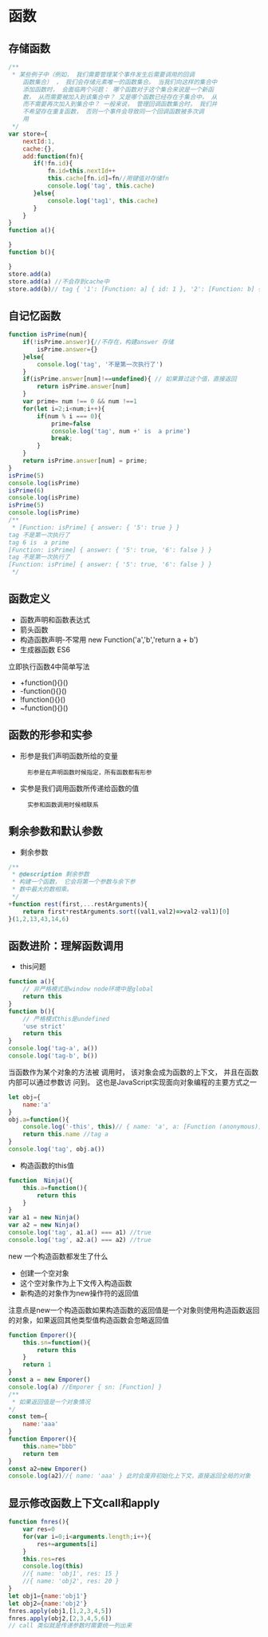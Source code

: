 # 函数
## 存储函数
```js
/**
 * 某些例子中（例如， 我们需要管理某个事件发生后需要调用的回调
    函数集合） ， 我们会存储元素唯一的函数集合。 当我们向这样的集合中
    添加函数时， 会面临两个问题： 哪个函数对于这个集合来说是一个新函
    数， 从而需要被加入到该集合中？ 又是哪个函数已经存在于集合中， 从
    而不需要再次加入到集合中？ 一般来说， 管理回调函数集合时， 我们并
    不希望存在重复函数， 否则一个事件会导致同一个回调函数被多次调
    用
 */
var store={
    nextId:1,
    cache:{},
    add:function(fn){
       if(!fn.id){
           fn.id=this.nextId++
           this.cache[fn.id]=fn//用键值对存储fn
           console.log('tag', this.cache)
       }else{
           console.log('tag1', this.cache)
       }
    }
}
function a(){

}
function b(){

}
store.add(a)
store.add(a) //不会存到cache中
store.add(b)// tag { '1': [Function: a] { id: 1 }, '2': [Function: b] { id: 2 } }
```

## 自记忆函数
```js
function isPrime(num){
    if(!isPrime.answer){//不存在，构建answer 存储
        isPrime.answer={}
    }else{
        console.log('tag', '不是第一次执行了')
    }
    if(isPrime.answer[num]!==undefined){ // 如果算过这个值，直接返回
        return isPrime.answer[num]
    }
    var prime= num !== 0 && num !==1
    for(let i=2;i<num;i++){
        if(num % i === 0){
            prime=false
            console.log('tag', num +' is  a prime')
            break;
        }
    }
    return isPrime.answer[num] = prime;
}
isPrime(5)
console.log(isPrime)
isPrime(6)
console.log(isPrime)
isPrime(5)
console.log(isPrime)
/**
 * [Function: isPrime] { answer: { '5': true } }
tag 不是第一次执行了
tag 6 is  a prime
[Function: isPrime] { answer: { '5': true, '6': false } }
tag 不是第一次执行了
[Function: isPrime] { answer: { '5': true, '6': false } }
 */


```

## 函数定义
* 函数声明和函数表达式
* 箭头函数
* 构造函数声明-不常用 new Function('a','b','return a + b')
* 生成器函数 ES6

立即执行函数4中简单写法
* +function(){}()
* -function(){}()
* !function(){}()
* ~function(){}()

## 函数的形参和实参
* 形参是我们声明函数所给的变量

        形参是在声明函数时候指定，所有函数都有形参
* 实参是我们调用函数所传递给函数的值

        实参和函数调用时候相联系
## 剩余参数和默认参数
* 剩余参数
```js
/**
 * @description 剩余参数
 * 构建一个函数， 它会将第一个参数与余下参
 * 数中最大的数相乘。
 */
+function rest(first,...restArguments){
    return first*restArguments.sort((val1,val2)=>val2-val1)[0]
}(1,2,13,43,14,6)
```
## 函数进阶：理解函数调用
* this问题
```js
function a(){
    // 非严格模式是window node环境中是global
    return this
}
function b(){
    // 严格模式this是undefined
    'use strict'
    return this
}
console.log('tag-a', a())
console.log('tag-b', b())
```
当函数作为某个对象的方法被
调用时， 该对象会成为函数的上下文， 并且在函数内部可以通过参数访
问到。 这也是JavaScript实现面向对象编程的主要方式之一

```js
let obj={
    name:'a'
}
obj.a=function(){
    console.log('-this', this)// { name: 'a', a: [Function (anonymous)] }
    return this.name //tag a
}
console.log('tag', obj.a())
```
* 构造函数的this值
```js
function  Ninja(){
    this.a=function(){
        return this
    }
}
var a1 = new Ninja()
var a2 = new Ninja()
console.log('tag', a1.a() === a1) //true
console.log('tag', a2.a() === a2) //true

```
new 一个构造函数都发生了什么

* 创建一个空对象
* 这个空对象作为上下文传入构造函数
* 新构造的对象作为new操作符的返回值

注意点是new一个构造函数如果构造函数的返回值是一个对象则使用构造函数返回的对象，如果返回其他类型值构造函数会忽略返回值
```js
function Emporer(){
    this.sn=function(){
        return this
    }
    return 1
}
const a = new Emporer()
console.log(a) //Emporer { sn: [Function] }
/**
 * 如果返回值是一个对象情况
*/
const tem={
    name:'aaa'
}
function Emporer(){
    this.name="bbb"
    return tem
}
const a2=new Emporer()
console.log(a2)//{ name: 'aaa' } 此时会废弃初始化上下文，直接返回全局的对象
```
## 显示修改函数上下文call和apply
```js
function fnres(){
    var res=0
    for(var i=0;i<arguments.length;i++){
        res+=arguments[i]
    }
    this.res=res
    console.log(this)
    //{ name: 'obj1', res: 15 }
    //{ name: 'obj2', res: 20 }
}
let obj1={name:'obj1'}
let obj2={name:'obj2'}
fnres.apply(obj1,[1,2,3,4,5])
fnres.apply(obj2,[2,3,4,5,6])
// call 类似就是传递参数时需要统一列出来
```